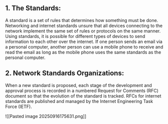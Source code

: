 ## 1. The Standards:
A standard is a set of rules that determines how something must be done. Networking and internet standards unsure that all devices connecting to the network implement the same set of rules or protocols on the same manner. Using standards, it is possible for different types of devices to send information to each other over the internet. If one person sends an email via a personal computer, another person can use a mobile phone to receive and read the email as long as the mobile phone uses the same standards as the personal computer.

## 2. Network Standards Organizations:
When a new standard is proposed, each stage of the development and approval process is recorded in a numbered Request for Comments (RFC) document so that the evolution of the standard is tracked. RFCs for internet standards are published and managed by the Internet Engineering Task Force (IETF).

![[Pasted image 20250916175631.png]]
